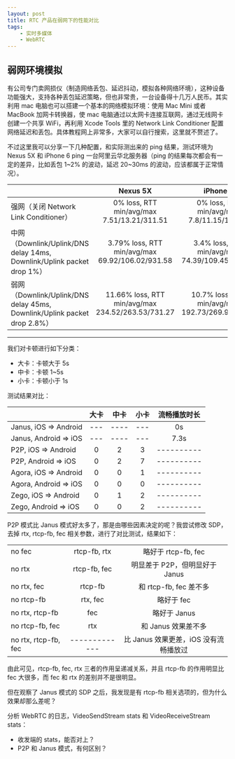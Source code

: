 ```yaml
---
layout: post
title: RTC 产品在弱网下的性能对比
tags:
    - 实时多媒体
    - WebRTC
---
```


## 弱网环境模拟

有公司专门卖网损仪（制造网络丢包、延迟抖动，模拟各种网络环境），这种设备功能强大，支持各种丢包延迟策略，但也非常贵，一台设备得十几万人民币。其实利用 mac 电脑也可以搭建一个基本的网络模拟环境：使用 Mac Mini 或者 MacBook 加网卡转换器，使 mac 电脑通过以太网卡连接互联网，通过无线网卡创建一个共享 WiFi，再利用 Xcode Tools 里的 Network Link Conditioner 配置网络延迟和丢包。具体教程网上非常多，大家可以自行搜索，这里就不赘述了。

不过这里我可以分享一下几种配置，和实际测出来的 ping 结果，测试环境为 Nexus 5X 和 iPhone 6 ping 一台阿里云华北服务器（ping 的结果每次都会有一定的差异，比如丢包 1~2% 的波动，延迟 20~30ms 的波动，应该都属于正常情况）。

|                                                                         | Nexus 5X                                         | iPhone 6                                        |
| ----------------------------------------------------------------------- | :----------------------------------------------: | :---------------------------------------------: |
| 强网（关闭 Network Link Conditioner）                                     | 0% loss, RTT min/avg/max 7.51/13.21/311.51       | 0% loss, RTT min/avg/max 7.8/11.15/161.12       |
| 中网（Downlink/Uplink/DNS delay 14ms, Downlink/Uplink packet drop 1%）   | 3.79% loss, RTT min/avg/max 69.92/106.02/931.58   | 3.4% loss, RTT min/avg/max 74.39/109.45/299.29 |
| 弱网（Downlink/Uplink/DNS delay 45ms, Downlink/Uplink packet drop 2.8%） | 11.66% loss, RTT min/avg/max 234.52/263.53/731.27 | 10.7% loss, RTT min/avg/max 192.73/269.9/405.06 |

---

我们对卡顿进行如下分类：

* 大卡：卡顿大于 5s
* 中卡：卡顿 1~5s
* 小卡：卡顿小于 1s

测试结果对比：

|                           | 大卡 | 中卡 | 小卡 | 流畅播放时长 |
| ------------------------- | :-: | :--: | :-: | :--------: |
| Janus, iOS => Android     | --- | ---- | --- | 0s         |
| Janus, Android => iOS     | --- | ---- | --- | 7.3s       |
| P2P, iOS => Android       | 0   | 2    | 3   | ---------- |
| P2P, Android => iOS       | 0   | 2    | 7   | ---------- |
| Agora, iOS => Android     | 0   | 0    | 1   | ---------- |
| Agora, Android => iOS     | 0   | 0    | 0   | ---------- |
| Zego, iOS => Android      | 0   | 1    | 2   | ---------- |
| Zego, Android => iOS      | 0   | 0    | 2   | ---------- |

P2P 模式比 Janus 模式好太多了，那是由哪些因素决定的呢？我尝试修改 SDP，去掉 rtx, rtcp-fb, fec 相关参数，进行了对比测试，结果如下：

|                       |               |                                  |
| --------------------- | :-----------: | :------------------------------: |
| no fec                | rtcp-fb, rtx  | 略好于 rtcp-fb, fec               |
| no rtx                | rtcp-fb, fec  | 明显差于 P2P，但明显好于 Janus      |
| no rtx, fec           | rtcp-fb       | 和 rtcp-fb, fec 差不多            |
| no rtcp-fb            | rtx, fec      | 略好于 fec                        |
| no rtx, rtcp-fb       | fec           | 略好于 Janus                      |
| no rtcp-fb, fec       | rtx           | 和 Janus 效果差不多                |
| no rtx, rtcp-fb, fec  | ------------- | 比 Janus 效果更差，iOS 没有流畅播放过 |

由此可见，rtcp-fb, fec, rtx 三者的作用呈递减关系，并且 rtcp-fb 的作用明显比 fec 大很多，而 fec 和 rtx 的差别并不是很明显。

但在观察了 Janus 模式的 SDP 之后，我发现是有 rtcp-fb 相关选项的，但为什么效果却那么差呢？

分析 WebRTC 的日志，VideoSendStream stats 和 VideoReceiveStream stats：

+ 收发端的 stats，能否对上？
+ P2P 和 Janus 模式，有何区别？
